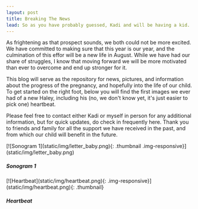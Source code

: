 ```yaml
---
layout: post
title: Breaking The News
lead: So as you have probably guessed, Kadi and will be having a kid.
---
```


As frightening as that prospect sounds, we both could not be more excited. We have committed to making sure that this year is our year, and the culmination of this effor will be a new life in August. While we have had our share of struggles, I know that moving forward we will be more motivated than ever to overcome and end up stronger for it.

This blog will serve as the repository for news, pictures, and information about the progress of the pregnancy, and hopefully into the life of our child. To get started on the right foot, below you will find the first images we ever had of a new Haley, including his (no, we don't know yet, it's just easier to pick one) heartbeat.

Please feel free to contact either Kadi or myself in person for any additional information, but for quick updates, do check in frequently here. Thank you to friends and family for all the support we have received in the past, and from which our child will benefit in the future.

<div class="row">
  <div class="col-md-4 thumbnail" markdown="1">
[![Sonogram 1](static/img/letter_baby.png){: .thumbnail .img-responsive}](static/img/letter_baby.png)
<div class="caption" markdown="1">
<h5>Sonogram 1</h5>
</div>
</div>

<div class="col-md-4" markdown="1">
[![Heartbeat](static/img/heartbeat.png){: .img-responsive}](static/img/heartbeat.png){: .thumbnail}
<div class="caption">
<h5>Heartbeat</h5>
</div>
</div>
